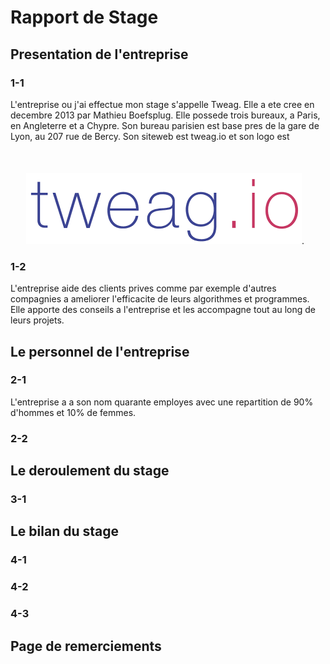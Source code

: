 Rapport de Stage
================

## Presentation de l'entreprise

### 1-1
L'entreprise ou j'ai effectue mon stage s'appelle Tweag. Elle a ete cree en decembre 2013 par Mathieu Boefsplug. Elle possede trois bureaux, a Paris, en Angleterre et a Chypre. Son bureau parisien est base pres de la gare de Lyon, au 207 rue de Bercy.
Son siteweb est tweag.io et son logo est <img src="tweag.png" style="margin-top: 50px; margin-left: 25px" />.

### 1-2
L'entreprise aide des clients prives comme par exemple d'autres compagnies a ameliorer l'efficacite de leurs algorithmes et programmes. Elle apporte des conseils a l'entreprise et les accompagne tout au long de leurs projets.


## Le personnel de l'entreprise

### 2-1
L'entreprise a a son nom quarante employes avec une repartition de 90% d'hommes et 10% de femmes.

### 2-2

## Le deroulement du stage

### 3-1

## Le bilan du stage

### 4-1

### 4-2

### 4-3

## Page de remerciements
